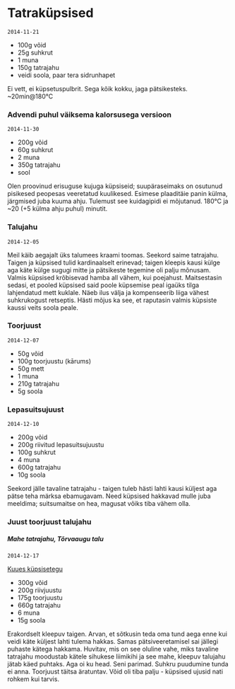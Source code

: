 Tatraküpsised
===========
    2014-11-21

- 100g võid
- 25g suhkrut
- 1 muna
- 150g tatrajahu
- veidi soola, paar tera sidrunhapet

Ei vett, ei küpsetuspulbrit. Sega kõik kokku, jaga pätsikesteks.
~20min@180°C

### Advendi puhul väiksema kalorsusega versioon
    2014-11-30

- 200g võid
- 60g suhkrut
- 2 muna
- 350g tatrajahu
- sool

Olen proovinud erisuguse kujuga küpsiseid; suupäraseimaks on osutunud pisikesed peopesas veeretatud kuulikesed.
Esimese plaaditäie panin külma, järgmised juba kuuma ahju. Tulemust see kuidagipidi ei mõjutanud.
180°C ja ~20 (+5 külma ahju puhul) minutit.

### Talujahu
    2014-12-05

Meil käib aegajalt üks talumees kraami toomas. Seekord saime tatrajahu.
Taigen ja küpsised tulid kardinaalselt erinevad; taigen kleepis kausi külge aga käte külge sugugi mitte ja pätsikeste tegemine oli palju mõnusam.
Valmis küpsised krõbisevad hamba all vähem, kui poejahust. Maitsestasin sedasi, et pooled küpsised said poole küpsemise peal igaüks tilga lahjendatud mett kuklale. Näeb ilus välja ja kompenseerib liiga vähest suhkrukogust retseptis.
Hästi mõjus ka see, et raputasin valmis küpsiste kaussi veits soola peale.

### Toorjuust
    2014-12-07

- 50g võid
- 100g toorjuustu (kārums)
- 50g mett
- 1 muna
- 210g tatrajahu
- 5g soola

### Lepasuitsujuust
    2014-12-10

- 200g võid
- 200g riivitud lepasuitsujuustu
- 100g suhkrut
- 4 muna
- 600g tatrajahu
- 10g soola

Seekord jälle tavaline tatrajahu - taigen tuleb hästi lahti kausi küljest aga pätse teha märksa ebamugavam. Need küpsised hakkavad mulle juba meeldima; suitsumaitse on hea, magusat võiks tiba vähem olla.

### Juust toorjuust talujahu
##### Mahe tatrajahu, Tõrvaaugu talu
    2014-12-17
[Kuues küpsisetegu](./IMG_3284.JPG?raw=true "Tatraküpsised")

- 300g võid
- 200g riivjuustu
- 175g toorjuustu
- 660g tatrajahu
- 6 muna
- 15g soola

Erakordselt kleepuv taigen. Arvan, et sõtkusin teda oma tund aega enne kui veidi käte küljest lahti tulema hakkas. Samas pätsiveeretamisel sai jällegi puhaste kätega hakkama. Huvitav, mis on see oluline vahe, miks tavaline tatrajahu moodustab kätele sihukese liimikihi ja see mahe, kleepuv talujahu jätab käed puhtaks.
Aga oi ku head. Seni parimad. Suhkru puudumine tunda ei anna. Toorjuust täitsa äratuntav. Võid oli tiba palju - küpsised ujusid nati rohkem kui tarvis.